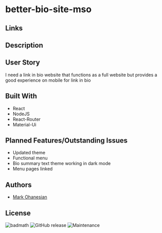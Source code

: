 # better-bio-site-mso

## Links

## Description

## User Story
I need a link in bio website that functions as a full website but provides a good experience on mobile for link in bio

## Built With
* React
* NodeJS
* React-Router
* Material-Ui

## Planned Features/Outstanding Issues
* Updated theme
* Functional menu
* Bio summary text theme working in dark mode
* Menu pages linked

## Authors
* [Mark Ohanesian](https://github.com/markohanesian) 

## License
![badmath](https://img.shields.io/github/languages/top/nielsenjared/badmath)
![GitHub release](https://img.shields.io/github/v/release/markohanesian/social-media-app)
![Maintenance](https://img.shields.io/badge/Maintained%3F-yes-green.svg)
